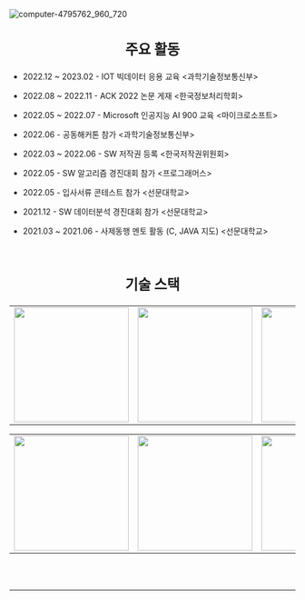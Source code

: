 ![computer-4795762_960_720](https://user-images.githubusercontent.com/82083624/215960670-a2b71ca8-e76d-407c-bca3-3936a60a6c70.jpg)

<div align="center">
</div> 

### <div align="center"><h2>주요 활동</h2></div>  
  

- 2022.12 ~ 2023.02 - IOT 빅데이터 응용 교육 <과학기술정보통신부>  
  

- 2022.08 ~ 2022.11 - ACK 2022 논문 게재 <한국정보처리학회>  
  
  
- 2022.05 ~ 2022.07 - Microsoft 인공지능 AI 900 교육 <마이크로소프트> 


- 2022.06 - 공동해커톤 참가 <과학기술정보통신부>  
  

- 2022.03 ~ 2022.06 - SW 저작권 등록 <한국저작권위원회>  
  

- 2022.05 - SW 알고리즘 경진대회 참가 <프로그래머스>  
  

- 2022.05 - 입사서류 콘테스트 참가 <선문대학교>  
  

- 2021.12 - SW 데이터분석 경진대회 참가 <선문대학교>  
  

- 2021.03 ~ 2021.06 - 사제동행 멘토 활동 (C, JAVA 지도) <선문대학교>  
  

<br/>  


### <div align="center"><h2>기술 스택 </h2></div>  
<table>
  <tr>
    <td><img width="202" alt="" src="https://user-images.githubusercontent.com/82083624/216065997-001c49dd-d686-4e07-8c74-45a4234d3cb1.PNG" /></td>
    <td><img width="202" alt="" src="https://user-images.githubusercontent.com/82083624/216215976-3d4f08e2-98fa-4952-bc21-e5648e026af5.PNG" /></td>
    <td><img width="202" alt="" src="https://user-images.githubusercontent.com/82083624/216215968-a4a56bfc-1068-4e37-b83b-64c6b00f2db3.PNG" /></td>
    <td><img width="202" alt="" src="https://user-images.githubusercontent.com/82083624/216216000-dd3699b9-dbb0-4279-b5ab-b5fa07fd90c3.PNG" /></td>
    <td><img width="202" alt="" src="https://user-images.githubusercontent.com/82083624/216216816-5621ae8e-7266-44f5-b5a6-daa7d41aa032.PNG" /></td>
    <td><img width="202" alt="" src="https://user-images.githubusercontent.com/82083624/216215994-063d0a3f-99cf-4ce8-9ec6-007689db163f.PNG" /></td>
    <td><img width="202" alt="" src="https://user-images.githubusercontent.com/82083624/216072591-8e15ae3e-8050-44a9-abc4-473b082c3399.PNG" /></td>
    <td><img width="202" alt="" src="https://user-images.githubusercontent.com/82083624/216245653-d70a8120-3095-47b7-b1f7-2ddcb9c424b1.PNG" /></td>
    <td><img width="202" alt="" src="https://user-images.githubusercontent.com/82083624/216216023-e73becdd-4c37-4edd-90c8-f65d61c674b7.PNG" /></td>

  </tr>
</table>
<div align="center"></div>  
<table>
  <tr>
    <td><img width="202" alt="" src="https://user-images.githubusercontent.com/82083624/216074380-0cbee125-e441-49e6-96d5-8f33e0f3880a.PNG" /></td>
    <td><img width="202" alt="" src="https://user-images.githubusercontent.com/82083624/216074365-3b5f2dd3-ecb8-41de-bbbc-2cd6ea9c8aee.PNG" /></td>
    <td><img width="202" alt="" src="https://user-images.githubusercontent.com/82083624/216074346-f1e43213-e551-4fac-ba92-d480b18da577.PNG" /></td>
    <td><img width="202" alt="" src="https://user-images.githubusercontent.com/82083624/216245939-89573bed-530d-4731-b616-28865b380956.PNG" /></td>
    <td><img width="202" alt="" src="https://user-images.githubusercontent.com/82083624/216216055-971f9b54-1be6-4726-a230-dd2f33eb63f6.PNG" /></td>   
    <td><img width="202" alt="" src="https://user-images.githubusercontent.com/82083624/216216031-ae458b0e-8f7c-4d2c-87b5-04c839899f24.PNG" /></td>
    <td><img width="202" alt="" src="https://user-images.githubusercontent.com/82083624/216216081-c95038de-9091-4e97-afc4-ee64e0e21418.PNG" /></td>
    <td><img width="202" alt="" src="https://user-images.githubusercontent.com/82083624/216216800-40f80eaf-4a0b-4de5-975f-3761fdbb06f3.PNG" /></td>
    <td><img width="202" alt="" src="https://user-images.githubusercontent.com/82083624/216216074-0bb88ef4-62eb-4828-b597-4887335d1afe.PNG" /></td>
  
  </tr>
</table>

<br/>  


<br />

----
